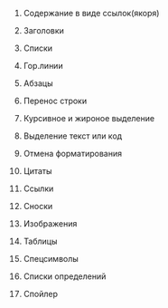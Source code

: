 1. Содержание в виде ссылок(якоря)

2. Заголовки

3. Списки

4. Гор.линии

5. Абзацы

6. Перенос строки

7. Курсивное и жироное выделение

8. Выделение текст или код

9. Отмена форматирования

10. Цитаты

11. Ссылки 

12. Сноски

13. Изображения 

14. Таблицы 

15. Спецсимволы

16. Списки определений

17. Спойлер

